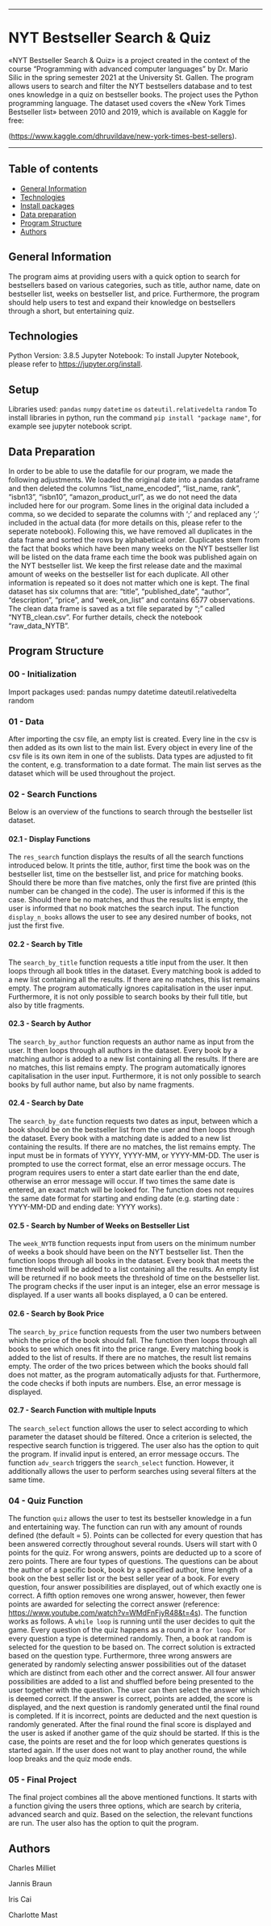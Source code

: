 ***
# NYT Bestseller Search & Quiz
«NYT Bestseller Search & Quiz» is a project created in the context of the course “Programming with advanced computer languages” by Dr. Mario Silic in the spring semester 2021 at the University St. Gallen. The program allows users to search and filter the NYT bestsellers database and to test ones knowledge in a quiz on bestseller books. The project uses the Python programming language. The dataset used covers the «New York Times Bestseller list» between 2010 and 2019, which is available on Kaggle for free: 

(https://www.kaggle.com/dhruvildave/new-york-times-best-sellers).
***

## Table of contents
* [General Information](#general-information)
* [Technologies](#technologies)
* [Install packages](#install-packages)
* [Data preparation](#data-preparation)
* [Program Structure](#program-structure)
* [Authors](#authors)

## General Information
The program aims at providing users with a quick option to search for bestsellers based on various categories, such as title, author name, date on bestseller list, weeks on bestseller list, and price. Furthermore, the program should help users to test and expand their knowledge on bestsellers through a short, but entertaining quiz. 
	
## Technologies
Python Version: 3.8.5
Jupyter Notebook: To install Jupyter Notebook, please refer to https://jupyter.org/install.
	
## Setup
Libraries used: `pandas` `numpy` `datetime` `os` `dateutil.relativedelta` `random` 
To install libraries in python, run the command `pip install "package name"`, for example see jupyter notebook script.

## Data Preparation
In order to be able to use the datafile for our program, we made the following adjustments. We loaded the original date into a pandas dataframe and then deleted the columns “list_name_encoded”, “list_name, rank”, “isbn13”, “isbn10”, “amazon_product_url”, as we do not need the data included here for our program. Some lines in the original data included a comma, so we decided to separate the columns with ‘;’ and replaced any ‘;’ included in the actual data (for more details on this, please refer to the seperate notebook).
Following this, we have removed all duplicates in the data frame and sorted the rows by alphabetical order. Duplicates stem from the fact that books which have been many weeks on the NYT bestseller list will be listed on the data frame each time the book was published again on the NYT bestseller list. We keep the first release date and the maximal amount of weeks on the bestseller list for each duplicate. All other information is repeated so it does not matter which one is kept.
The final dataset has six columns that are: “title”, “published_date”, “author”, “description”, “price”, and “week_on_list” and contains 6577 observations. The clean data frame is saved as a txt file separated by “;” called “NYTB_clean.csv”.
For further details, check the notebook “raw_data_NYTB”.

## Program Structure

### 00 - Initialization
Import packages used: pandas numpy datetime dateutil.relativedelta random
### 01 - Data
After importing the csv file, an empty list is created. Every line in the csv is then added as its own list to the main list. Every object in every line of the csv file is its own item in one of the sublists. Data types are adjusted to fit the content, e.g. transformation to a date format. The main list serves as the dataset which will be used throughout the project. 
### 02 - Search Functions
Below is an overview of the functions to search through the bestseller list dataset. 
#### 02.1 - Display Functions
The `res_search` function displays the results of all the search functions introduced below. It prints the title, author, first time the book was on the bestseller list, time on the bestseller list, and price for matching books.
Should there be more than five matches, only the first five are printed (this number can be changed in the code). The user is informed if this is the case. Should there be no matches, and thus the results list is empty, the user is informed that no book matches the search input. 
The function `display_n_books` allows the user to see any desired number of books, not just the first five. 
#### 02.2 - Search by Title
The `search_by_title` function requests a title input from the user. It then loops through all book titles in the dataset. Every matching book is added to a new list containing all the results. If there are no matches, this list remains empty.
The program automatically ignores capitalisation in the user input. Furthermore, it is not only possible to search books by their full title, but also by title fragments.
#### 02.3 - Search by Author
The `search_by_author` function requests an author name as input from the user. It then loops through all authors in the dataset. Every book by a matching author is added to a new list containing all the results. If there are no matches, this list remains empty.
The program automatically ignores capitalisation in the user input. Furthermore, it is not only possible to search books by full author name, but also by name fragments. 
#### 02.4 - Search by Date
The `search_by_date` function requests two dates as input, between which a book should be on the bestseller list from the user and then loops through the dataset. Every book with a matching date is added to a new list containing the results. If there are no matches, the list remains empty.
The input must be in formats of YYYY, YYYY-MM, or YYYY-MM-DD. The user is prompted to use the correct format, else an error message occurs. The program requires users to enter a start date earlier than the end date, otherwise an error message will occur. If two times the same date is entered, an exact match will be looked for.  The function does not requires the same date format for starting and ending date (e.g. starting date : YYYY-MM-DD and ending date: YYYY works).
#### 02.5 - Search by Number of Weeks on Bestseller List
The `week_NYTB` function requests input from users on the minimum number of weeks a book should have been on the NYT bestseller list. Then the function loops through all books in the dataset. Every book that meets the time threshold will be added to a list containing all the results. An empty list will be returned if no book meets the threshold of time on the bestseller list.
The program checks if the user input is an integer, else an error message is displayed. If a user wants all books displayed, a 0 can be entered. 
#### 02.6 - Search by Book Price
The `search_by_price` function requests from the user two numbers between which the price of the book should fall. The function then loops through all books to see which ones fit into the price range. Every matching book is added to the list of results. If there are no matches, the result list remains empty. 
The order of the two prices between which the books should fall does not matter, as the program automatically adjusts for that. Furthermore, the code checks if both inputs are numbers. Else, an error message is displayed. 
#### 02.7 - Search Function with multiple Inputs
The `search_select` function allows the user to select according to which parameter the dataset should be filtered. Once a criterion is selected, the respective search function is triggered. The user also has the option to quit the program. If invalid input is entered, an error message occurs. 
The function `adv_search` triggers the `search_select` function. However, it additionally allows the user to perform searches using several filters at the same time. 
### 04 - Quiz Function
The function `quiz` allows the user to test its bestseller knowledge in a fun and entertaining way. The function can run with any amount of rounds defined (the default = 5). Points can be collected for every question that has been answered correctly throughout several rounds. Users will start with 0 points for the quiz. For wrong answers, points are deducted up to a score of zero points. 
There are four types of questions. The questions can be about the author of a specific book, book by a specified author, time length of a book on the best seller list or the best seller year of a book. For every question, four answer possibilities are displayed, out of which exactly one is correct. A fifth option removes one wrong answer, however, then fewer points are awarded for selecting the correct answer (reference: https://www.youtube.com/watch?v=WMdFnFjyR48&t=4s).
The function works as follows. A `while loop` is running until the user decides to quit the game. Every question of the quiz happens as a round in a `for loop`. For every question a type is determined randomly. Then, a book at random is selected for the question to be based on. The correct solution is extracted based on the question type. Furthermore, three wrong answers are generated by randomly selecting answer possibilities out of the dataset which are distinct from each other and the correct answer. All four answer possibilities are added to a list and shuffled before being presented to the user together with the question. The user can then select the answer which is deemed correct. 
If the answer is correct, points are added, the score is displayed, and the next question is randomly generated until the final round is completed. If it is incorrect, points are deducted and the next question is randomly generated. After the final round the final score is displayed and the user is asked if another game of the quiz should be started. If this is the case, the points are reset and the for loop which generates questions is started again. If the user does not want to play another round, the while loop breaks and the quiz mode ends. 
### 05 - Final Project
The final project combines all the above mentioned functions. It starts with a function giving the users three options, which are search by criteria, advanced search and quiz. Based on the selection, the relevant functions are run. The user also has the option to quit the program. 


## Authors
Charles Milliet

Jannis Braun

Iris Cai

Charlotte Mast

